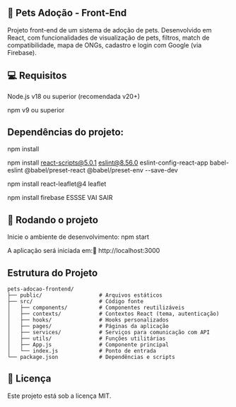 ## 🐾 Pets Adoção - Front-End
Projeto front-end de um sistema de adoção de pets. Desenvolvido em React, com funcionalidades de visualização de pets, filtros, match de compatibilidade, mapa de ONGs, cadastro e login com Google (via Firebase).

## 💻 Requisitos
Node.js v18 ou superior (recomendada v20+)

npm v9 ou superior

## Dependências do projeto:

npm install

npm install react-scripts@5.0.1 eslint@8.56.0 eslint-config-react-app babel-eslint @babel/preset-react @babel/preset-env --save-dev

npm install react-leaflet@4 leaflet

npm install firebase ESSSE VAI SAIR

## 🚀 Rodando o projeto
Inicie o ambiente de desenvolvimento: npm start

A aplicação será iniciada em:📍 http://localhost:3000

## Estrutura do Projeto

```
pets-adocao-frontend/
├── public/                  # Arquivos estáticos
├── src/                     # Código fonte
│   ├── components/          # Componentes reutilizáveis
│   ├── contexts/            # Contextos React (tema, autenticação)
│   ├── hooks/               # Hooks personalizados
│   ├── pages/               # Páginas da aplicação
│   ├── services/            # Serviços para comunicação com API
│   ├── utils/               # Funções utilitárias
│   ├── App.js               # Componente principal
│   └── index.js             # Ponto de entrada
└── package.json             # Dependências e scripts
```

## 📄 Licença
Este projeto está sob a licença MIT.

